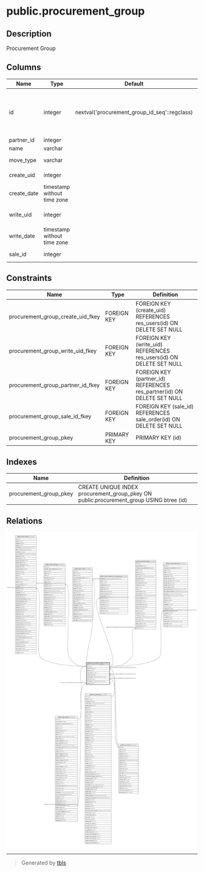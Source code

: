 # public.procurement_group

## Description

Procurement Group

## Columns

| Name | Type | Default | Nullable | Children | Parents | Comment |
| ---- | ---- | ------- | -------- | -------- | ------- | ------- |
| id | integer | nextval('procurement_group_id_seq'::regclass) | false | [public.sale_order](public.sale_order.md) [public.stock_move](public.stock_move.md) [public.stock_picking](public.stock_picking.md) [public.stock_rule](public.stock_rule.md) [public.stock_warehouse_orderpoint](public.stock_warehouse_orderpoint.md) [public.purchase_order](public.purchase_order.md) [public.mrp_production](public.mrp_production.md) |  |  |
| partner_id | integer |  | true |  | [public.res_partner](public.res_partner.md) | Partner |
| name | varchar |  | false |  |  | Reference |
| move_type | varchar |  | false |  |  | Delivery Type |
| create_uid | integer |  | true |  | [public.res_users](public.res_users.md) | Created by |
| create_date | timestamp without time zone |  | true |  |  | Created on |
| write_uid | integer |  | true |  | [public.res_users](public.res_users.md) | Last Updated by |
| write_date | timestamp without time zone |  | true |  |  | Last Updated on |
| sale_id | integer |  | true |  | [public.sale_order](public.sale_order.md) | Sale Order |

## Constraints

| Name | Type | Definition |
| ---- | ---- | ---------- |
| procurement_group_create_uid_fkey | FOREIGN KEY | FOREIGN KEY (create_uid) REFERENCES res_users(id) ON DELETE SET NULL |
| procurement_group_write_uid_fkey | FOREIGN KEY | FOREIGN KEY (write_uid) REFERENCES res_users(id) ON DELETE SET NULL |
| procurement_group_partner_id_fkey | FOREIGN KEY | FOREIGN KEY (partner_id) REFERENCES res_partner(id) ON DELETE SET NULL |
| procurement_group_sale_id_fkey | FOREIGN KEY | FOREIGN KEY (sale_id) REFERENCES sale_order(id) ON DELETE SET NULL |
| procurement_group_pkey | PRIMARY KEY | PRIMARY KEY (id) |

## Indexes

| Name | Definition |
| ---- | ---------- |
| procurement_group_pkey | CREATE UNIQUE INDEX procurement_group_pkey ON public.procurement_group USING btree (id) |

## Relations

![er](public.procurement_group.svg)

---

> Generated by [tbls](https://github.com/k1LoW/tbls)
